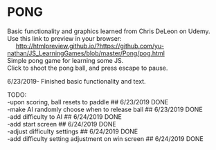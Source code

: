 # PONG
Basic functionality and graphics learned from Chris DeLeon on Udemy.  
Use this link to preview in your browser:  
&nbsp;&nbsp;&nbsp;&nbsp; http://htmlpreview.github.io/?https://github.com/yu-nathan/JS_LearningGames/blob/master/Pong/pog.html  
Simple pong game for learning some JS.  
Click to shoot the pong ball, and press escape to pause.

6/23/2019- Finished basic functionality and text.

TODO:  
-upon scoring, ball resets to paddle ## 6/23/2019 DONE  
-make AI randomly choose when to release ball ## 6/23/2019 DONE  
-add difficulty to AI ## 6/24/2019 DONE  
-add start screen ## 6/24/2019 DONE  
-adjust difficulty settings ## 6/24/2019 DONE  
-add difficulty setting adjustment on win screen  ## 6/24/2019 DONE
